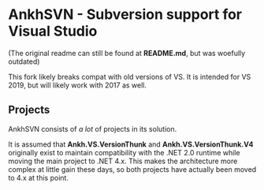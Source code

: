# AnkhSVN - Subversion support for Visual Studio

(The original readme can still be found at **README.md**, but was woefully outdated)

This fork likely breaks compat with old versions of VS. It is intended for VS 2019, but will likely work with 2017 as well.

## Projects

AnkhSVN consists of _a lot_ of projects in its solution.

It is assumed that **Ankh.VS.VersionThunk** and **Ankh.VS.VersionThunk.V4** originally exist to maintain compatibility with the .NET 2.0 runtime while moving the main project to .NET 4.x. This makes the architecture more complex at little gain these days, so both projects have actually been moved to 4.x at this point.
